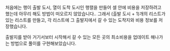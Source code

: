 처음에는 행이 출발 도시, 열이 도착 도시인 행렬을 만들어 셀 안에 비용을 저장하려고 했는데 
아무리 해도 방법이 떠오르지 않았습니다..
그래서 (출발 도시 + 1)개의 리스트가 있는 리스트를 만들고, 각 리스트에 그 출발지에서 갈 수 있는 
도착지와 비용 정보를 저장했습니다. 

출발지를 받아 거기서보터 시작해서 갈 수 있는 모든 곳의 최소비용을 업데이트 해나가는 방법으로 
풀이를 구현해보았습니다. 